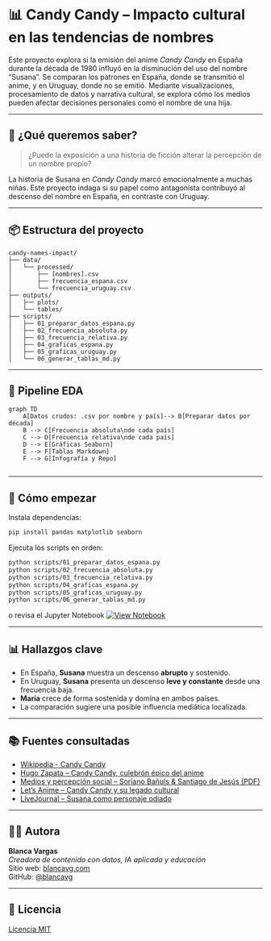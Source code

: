 # 📊 Candy Candy – Impacto cultural en las tendencias de nombres

Este proyecto explora si la emisión del anime *Candy Candy* en España durante la década de 1980 influyó en la disminución del uso del nombre “Susana”. Se comparan los patrones en España, donde se transmitió el anime, y en Uruguay, donde no se emitió. Mediante visualizaciones, procesamiento de datos y narrativa cultural, se explora cómo los medios pueden afectar decisiones personales como el nombre de una hija.

---

## 🎯 ¿Qué queremos saber?

> ¿Puede la exposición a una historia de ficción alterar la percepción de un nombre propio?

La historia de Susana en *Candy Candy* marcó emocionalmente a muchas niñas. Este proyecto indaga si su papel como antagonista contribuyó al descenso del nombre en España, en contraste con Uruguay.

---

## 📦 Estructura del proyecto

```
candy-names-impact/
├── data/
│   └── processed/
│       ├── [nombres].csv
│       ├── frecuencia_espana.csv
│       └── frecuencia_uruguay.csv
├── outputs/
│   ├── plots/
│   └── tables/
├── scripts/
│   ├── 01_preparar_datos_espana.py
│   ├── 02_frecuencia_absoluta.py
│   ├── 03_frecuencia_relativa.py
│   ├── 04_graficas_espana.py
│   ├── 05_graficas_uruguay.py
│   └── 06_generar_tablas_md.py
```

---

## 🔁 Pipeline EDA

```mermaid
graph TD
    A[Datos crudos: .csv por nombre y país]--> B[Preparar datos por década]
    B --> C[Frecuencia absoluta\nde cada país]
    C --> D[Frecuencia relativa\nde cada país]
    D --> E[Gráficas Seaborn]
    E --> F[Tablas Markdown]
    F --> G[Infografía y Repo]
    
```

---

## 🚀 Cómo empezar

Instala dependencias:

```bash
pip install pandas matplotlib seaborn
```

Ejecuta los scripts en orden:

```bash
python scripts/01_preparar_datos_espana.py
python scripts/02_frecuencia_absoluta.py
python scripts/03_frecuencia_relativa.py
python scripts/04_graficas_espana.py
python scripts/05_graficas_uruguay.py
python scripts/06_generar_tablas_md.py
```
o revisa el Jupyter Notebook
[![View Notebook](https://img.shields.io/badge/View-Notebook-blue?logo=jupyter)](./Candy_Candy_EDA_Report.ipynb)

---

## 📊 Hallazgos clave

- En España, **Susana** muestra un descenso **abrupto** y sostenido.
- En Uruguay, **Susana** presenta un descenso **leve y constante** desde una frecuencia baja.
- **María** crece de forma sostenida y domina en ambos países.
- La comparación sugiere una posible influencia mediática localizada.

---

## 📚 Fuentes consultadas

- [Wikipedia - Candy Candy](https://es.wikipedia.org/wiki/Candy_Candy)
- [Hugo Zapata – Candy Candy, culebrón épico del anime](https://www.hugozapata.com.ar/2013/05/candy-candy-epico-culebron-del-anime/)
- [Medios y percepción social – Soriano Bañuls & Santiago de Jesús (PDF)](https://rua.ua.es/dspace/bitstream/10045/143966/1/Medios_de_comunicacion_y_su_narrativa_ante_los_problema_Soriano_Banuls_Mario.pdf)
- [Let’s Anime – Candy Candy y su legado cultural](https://letsanime.blogspot.com/2014/07/its-candy-candys-world-were-just-living.html)
- [LiveJournal – Susana como personaje odiado](https://hated-character.livejournal.com/248952.html)

---

## 👩‍💻 Autora

**Blanca Vargas**  
*Creadora de contenido con datos, IA aplicada y educación*  
Sitio web: [blancavg.com](https://blancavg.com)  
GitHub: [@blancavg](https://github.com/blancavg)

---

## 📄 Licencia

[Licencia MIT](LICENSE)
